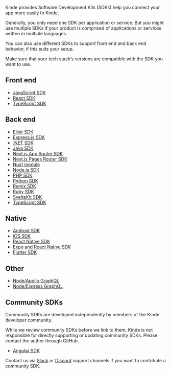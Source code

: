 
Kinde provides Software Development Kits (SDKs) help you connect your app more easily to Kinde.

Generally, you only need one SDK per application or service. But you might use multiple SDKs if your product is comprised of applications or services written in multiple languages.

You can also use different SDKs to support front end and back end behavior, if this suits your setup.

<Aside type="warning" title="Check version compatibility">

Make sure that your tech stack’s versions are compatible with the SDK you want to use.

</Aside>

## **Front end**

- [JavaScript SDK](/developer-tools/sdks/frontend/javascript-sdk/)
- [React SDK](/developer-tools/sdks/frontend/react-sdk/)
- [TypeScript SDK](/developer-tools/sdks/backend/typescript-sdk/)

## **Back end**

- [Elixir SDK](/developer-tools/sdks/backend/elixir-sdk/)
- [Express.js SDK](/developer-tools/sdks/backend/express-sdk/)
- [.NET SDK](/developer-tools/sdks/backend/dotnet-sdk/)
- [Java SDK](/developer-tools/sdks/backend/java-sdk/)
- [Next.js App Router SDK](/developer-tools/sdks/backend/nextjs-sdk/)
- [Next.js Pages Router SDK](/developer-tools/sdks/backend/nextjs-prev-sdk/)
- [Nuxt module](/developer-tools/sdks/backend/nuxt-module/)
- [Node.js SDK](/developer-tools/sdks/backend/nodejs-sdk/)
- [PHP SDK](/developer-tools/sdks/backend/php-sdk/)
- [Python SDK](/developer-tools/sdks/backend/python-sdk/)
- [Remix SDK](/developer-tools/sdks/backend/remix-sdk/)
- [Ruby SDK](/developer-tools/sdks/backend/ruby-sdk/)
- [SvelteKit SDK](/developer-tools/sdks/backend/sveltekit-sdk/)
- [TypeScript SDK](/developer-tools/sdks/backend/typescript-sdk/)

## **Native**

- [Android SDK](/developer-tools/sdks/native/android-sdk/)
- [iOS SDK](/developer-tools/sdks/native/ios-sdk/)
- [React Native SDK](/developer-tools/sdks/native/react-native-sdk/)
- [Expo and React Native SDK](/developer-tools/sdks/native/expo/)
- [Flutter SDK ](/developer-tools/sdks/native/flutter-sdk/)

## **Other**

- [Node/Apollo GraphQL](/developer-tools/sdks/backend/apollo-graphql/)
- [Node/Express GraphQL](/developer-tools/sdks/backend/node-express-graphql/)

## Community SDKs

Community SDKs are developed independently by members of the Kinde developer community.

While we review community SDKs before we link to them, Kinde is not responsible for directly supporting or updating community SDKs. Please contact the author through GitHub.

- [Angular SDK](https://github.com/luukhaijes/kinde-angular)

Contact us via [Slack](https://join.slack.com/t/thekindecommunity/shared_invite/zt-2k5i0aeet-d6Z_2qYphcNCpj0bFa4oCg) or [Discord](https://discord.gg/KdkCXRNTFn) support channels if you want to contribute a community SDK.
